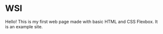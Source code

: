 # WSI

Hello! This is my first web page made with basic HTML and CSS Flexbox. 
It is an example site.
